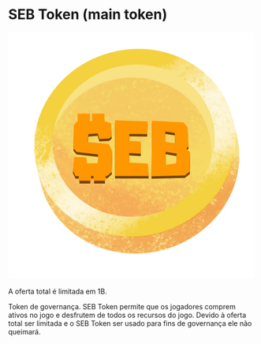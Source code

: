 # SEB Token (main token)

![](<../../.gitbook/assets/SEB token.png>)

A oferta total é limitada em 1B.

Token de governança. SEB Token permite que os jogadores comprem ativos no jogo e desfrutem de todos os recursos do jogo. Devido à oferta total ser limitada e o SEB Token ser usado para fins de governança ele não queimará.
